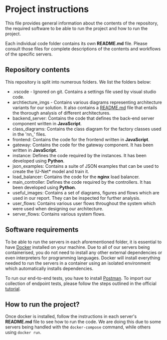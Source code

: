 # Project instructions

This file provides general information about the contents of the repository, the required software to be able to run the project and how to run the project.

Each individual code folder contains its own **README.md** file. Please consult those files for complete descriptions of the contents and workflows of the specific servers.

## Repository contents

This repository is split into numerous folders. We list the folders below:

- .vscode - Ignored on git. Contains a settings file used by visual studio code.
- archtiecture_imgs - Contains various diagrams representing architecture variants for our solution. It also contains a [README.md](/architecture_imgs/README.md) file that entails the thorough analysis of different architectures.
- backend_server: Contains the code that defines the back-end server component written in **JavaScript**.
- class_diagrams: Contains the class diagram for the factory classes used in the 'nn\_' files.
- frontend: Contains the code for the frontend written in **JavaScript**.
- gateway: Contains the code for the gateway component. It has been written in **JavaScript**.
- instance: Defines the code required by the instances. It has been developed using **Python**.
- json_examples: Contains a suite of JSON examples that can be used to create the \U-Net\* model and train it.
- load_balancer: Contains the code for the **nginx** load balancer.
- main_controller: Defines the code required by the controllers. It has been developed using **Python**.
- useful_images: Contains a set of diagrams, figures and flows which are used in our report. They can be inspected for further analysis.
- user_flows: Contains various user flows throughout the system which were used when designing our architecture.
- server_flows: Contains various system flows.

## Software requirements

To be able to run the servers in each aforementioned folder, it is essential to have [Docker](https://www.docker.com/products/docker-desktop/) installed on your machine. Due to all of our servers being containerised, you do not need to install any other external dependencies or even interpreters for programming languages. Docker will install everything needed to run the servers in a container using an isolated environment which automatically installs dependencies.

To run our end-to-end tests, you have to install [Postman](https://postman.com). To import our collection of endpoint tests, please follow the steps outlined in the official [tutorial](https://kb.datamotion.com/?ht_kb=postman-instructions-for-exporting-and-importing).

## How to run the project?

Once docker is installed, follow the instructions in each server's **README.md** file to see how to run the code. We are doing this due to some servers being handled with the `docker-compose` command, while others using `docker run`.
